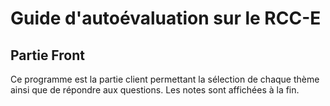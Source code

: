 # Guide d'autoévaluation sur le RCC-E

## Partie Front

Ce programme est la partie client permettant la sélection de chaque thème ainsi que de répondre aux questions. Les notes
sont affichées à la fin. 